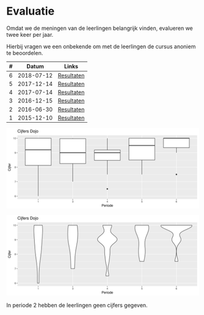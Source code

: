 # Evaluatie

Omdat we de meningen van de leerlingen belangrijk vinden, evalueren we twee keer per jaar.

Hierbij vragen we een onbekende om met de leerlingen de cursus anoniem te beoordelen.

#|Datum|Links
---|---|---
6|2018-07-12|[Resultaten](20180712EvaluatieResultaten.md)
5|2017-12-14|[Resultaten](20171214EvaluatieResultaten)
4|2017-07-14|[Resultaten](20170714EvaluatieResultaten.md)
3|2016-12-15|[Resultaten](Evaluatie20161215Vragen.md)
2|2016-06-30|[Resultaten](20160630Resultaten.md)
1|2015-12-10|[Resultaten](20151210Resultaten.md)

![](Evaluaties_box.png)

![](Evaluaties_viool.png)

In periode 2 hebben de leerlingen geen cijfers gegeven.